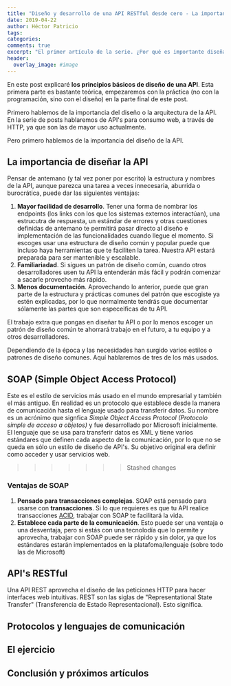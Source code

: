 ```yaml
---
title: "Diseño y desarrollo de una API RESTful desde cero - La importancia de diseñar tu API"
date: 2019-04-22
author: Héctor Patricio
tags:
categories: 
comments: true
excerpt: "El primer artículo de la serie. ¿Por qué es importante diseñar de antemano tu API?"
header:
  overlay_image: #image
---
```


En este post explicaré **los principios básicos de diseño de una API**. Esta primera parte es bastante teórica, empezaremos con la práctica (no con la programación, sino con el diseño) en la parte final de este post.

Primero hablemos de la importancia del diseño o la arquitectura de la API. En la serie de posts hablaremos de API's para consumo web, a través de HTTP, ya que son las de mayor uso actualmente.

Pero primero hablemos de la importancia del diseño de la API.

## La importancia de diseñar la API

Pensar de antemano (y tal vez poner por escrito) la estructura y nombres de la API, aunque parezca una tarea a veces innecesaria, aburrida o burocrática, puede dar las siguientes ventajas:

1. **Mayor facilidad de desarrollo**. Tener una forma de nombrar los endpoints (los links con los que los sistemas externos interactúan), una estrucutra de respuesta, un estándar de errores y otras cuestiones definidas de antemano te permitirá pasar directo al diseño e implementación de las funcionalidades cuando llegue el momento. Si escoges usar una estructura de diseño común y popular puede que incluso haya herramientas que te faciliten la tarea. Nuestra API estará preparada para ser mantenible y escalable.
2. **Familiariadad**. Si sigues un patrón de diseño común, cuando otros desarrolladores usen tu API la entenderán más fácil y podrán comenzar a sacarle provecho más rápido.
3. **Menos documentación**. Aprovechando lo anterior, puede que gran parte de la estructura y prácticas comunes del patrón que escogiste ya estén explicadas, por lo que normalmente tendrás que documentar sólamente las partes que son especeificas de tu API.

El trabajo extra que pongas en diseñar tu API o por lo menos escoger un patrón de diseño común te ahorrará trabajo en el futuro, a tu equipo y a otros desarrolladores.

Dependiendo de la época y las necesidades han surgido varios estilos o patrones de diseño comunes.
Aquí hablaremos de tres de los más usados.

## SOAP (Simple Object Access Protocol)

Este es el estilo de servicios más usado en el mundo empresarial y también el más antiguo. En realidad es un protocolo que establece desde la manera de comunicación hasta el lenguaje usado para transferir datos.
Su nombre es un acrónimo que signfica *Simple Object Access Protocol (Protocolo simple de acceso a objetos)* y fue desarrollado por Microsoft inicialmente. El lenguaje que se usa para transferir datos es XML y tiene varios estándares que definen cada aspecto de la comunicación, por lo que no se queda en sólo un estilo de diseño de API's. Su objetivo original era definir como acceder y usar servicios web.
>>>>>>> Stashed changes

### Ventajas de SOAP

1. **Pensado para transacciones complejas**. SOAP está pensado para usarse con **transacciones**. Si lo que requieres es que tu API realice transacciones [ACID](https://en.wikipedia.org/wiki/ACID_(computer_science)), trabajar con SOAP te facilitará la vida.
2. **Establece cada parte de la comunicación**. Esto puede ser una ventaja o una desventaja, pero si estás con una tecnolodía que lo permite y aprovecha, trabajar con SOAP puede ser rápido y sin dolor, ya que los estándares estarán implementados en la platafoma/lenguaje (sobre todo las de Microsoft)

## API's RESTful

Una API REST aprovecha el diseño de las peticiones HTTP para hacer interfaces web intuitivas.
REST son las siglas de "Representational State Transfer" (Transferencia de Estado Representacional). Esto significa.


## Protocolos y lenguajes de comunicación

## El ejercicio

## Conclusión y próximos artículos